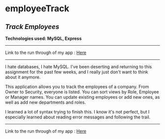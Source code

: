 # employeeTrack
## *Track Employees*
**Technologies used: MySQL, Express**

------------

Link to the run through of my app : <a href="https://drive.google.com/file/d/1SrSKlAv-UztHU_cLqgXA2HTnjZ-AWjih/view">Here</a>

------------


I hate databases, I hate MySQL. I've been deserting and returning to this assignment for the past few weeks, and I really just don't want to think about it anymore.

This application allows you to track the employees of a company. From Owner to Security, everyone is listed. You can sort views by Role, Employee or Manager names. You can update existing employees or add new ones, as well as add new departments and roles. 

I learned a lot of syntax trying to finish this. I know it's not perfect, but I especially learned about reading error messages and following the trail. 


------------

Link to the run through of my app : <a href="https://drive.google.com/file/d/1SrSKlAv-UztHU_cLqgXA2HTnjZ-AWjih/view">Here</a>



